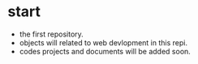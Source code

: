 # start
* the first repository.
* objects will related to web devlopment in this repi.
* codes projects and documents will be added soon.

